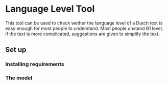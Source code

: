 # Language Level Tool

This tool can be used to check wether the language level of a Dutch text is easy enough for most people to understand. Most people unstand B1 level, if the text is more complicated, suggestions are given to simplify the text. 

## Set up
### Installing requirements

### The model
